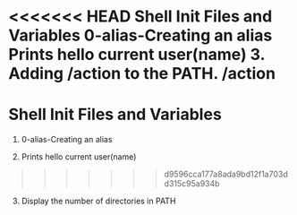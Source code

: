 <<<<<<< HEAD
Shell Init Files and Variables
0-alias-Creating an alias
Prints hello current user(name)
3. Adding /action to the PATH. /action
=======
# Shell Init Files and Variables
1. 0-alias-Creating an alias

2. Prints hello current user(name)
>>>>>>> d9596cca177a8ada9bd12f1a703dd315c95a934b
3. Display the number of directories in PATH
